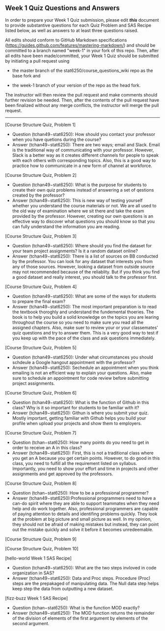 ## Week 1 Quiz Questions and Answers

In order to prepare your Week 1 Quiz submission, please edit ***this*** document to provide substantive questions for each Quiz Problem and SAS Recipe listed below, as well as answers to at least three questions raised.

All edits should conform to GitHub Markdown specifications (https://guides.github.com/features/mastering-markdown/) and should be committed to a branch named "week-1" in your fork of this repo. Then, after all edits have been made/committed, your Week 1 Quiz should be submitted by initiating a pull request using

- the master branch of the stat6250/course_questions_wiki repo as the base fork and

- the week-1 branch of your version of the repo as the head fork.

The instructor will then review the pull request and make comments should further revision be needed. Then, after the contents of the pull request have been finalized without any merge conflicts, the instructor will merge the pull request.



********************************************************************************



[Course Structure Quiz, Problem 1]
- Question (tchan49−stat6250): How should you contact your professor when you have quetions during the course? 
- Answer (tchan49−stat6250): There are two ways; email and Slack. Email is the traditional way of communicating with your professor. However, Slack is a better way as it creates different channels for people to speak with each others with corresponding topics. Also, this is a good way to practice how to communicate in a new form of channel at workforce. 

[Course Structure Quiz, Problem 2]
- Question (tchan49−stat6250): What is the purpose for students to create their own quiz problems instead of answering a set of qestions created by the professor?
- Answer (tchan49−stat6250): This is new way of testing yourself whether you understand the course materials or not. We are all used to the old way of examination where we sit there and take the exam provided by the professor. However, creating our own questions is an effective way to discover what questions you should know so that you can fully understand the information you are reading. 

[Course Structure Quiz, Problem 3]
- Question (tchan49−stat6250): Where should you find the dataset for your team project assignments? Is it a random dataset online? 
- Answer (tchan49−stat6250): There is a list of sources on BB conducted by the professor. You can look for any dataset that interests you from any of those sources. However, looking a dataset from outside source may not recommended because of the reliablity. But if you think you find a good dataset and really interest, you should talk to the professor first. 

[Course Structure Quiz, Problem 4]
- Question (tchan49−stat6250): What are some of the ways for students to prepare the final exam?
- Answer (tchan49−stat6250): The most important preparation is to read the textbook thoroghly and understand the fundemental thoeries. The book is to help you build a solid knowledge on the topics you are learing throughout the course so you need to make sure you read all the assigned chapters. Also, make suer to review your or your classemates' quiz questions and try to answer them. This is a very good way to test if you keep up with the pace of the class and ask questions immediately. 

[Course Structure Quiz, Problem 5]
- Question (tchan49−stat6250): Under what circumstances you should schdeule a Google hangout appointment with the professor?
- Answer (tchan49−stat6250): Sechedule an appointment when you think emailing is not an efficient way to explain your questions. Also, make sure to schedule an appointment for code review before submitting project assignments. 

[Course Structure Quiz, Problem 6]
- Question (tchan49−stat6250): What is the function of Github in this class? Why is it so important for students to be familiar with it? 
- Answer (tchan49−stat6250): Githun is where you submit your quiz. Mostly important, getting familiar with Github helps you build your profile when upload your projects and show them to employers. 

[Course Structure Quiz, Problem 7]
- Question (tchan−stat6250): How many points do you need to get in order to receive an A in this class? 
- Answer (tchan49−stat6250): First, this is not a traditional class where you get an A because you get certain points. However, to do good in this class, you need to fulfill all the requirement listed on syllabus. Importantly, you need to show your effort and time in projects and other assignments and get approved by the professors. 

[Course Structure Quiz, Problem 8]
- Question (tchan−stat6250): How to be a professional programmer?
- Answer (tchan49−stat6250):Professional programmers need to have a can-do spirit where they are able to support teammates when they need help and do work together. Also, professional programmers are capable of paying attention to details and identifing problems quickly. They look at the problem at big picture and small picture as well. In my opinion, they should not be afraid of making mistakes but instead, they can point out the mistake quickly and solve it before it becomes unredeemable.

[Course Structure Quiz, Problem 9]



[Course Structure Quiz, Problem 10]



[hello-world Week 1 SAS Recipe]
- Question (tchan49−stat6250): What are the two steps invloved in code organization in SAS?
- Answer (tchan49−stat6250): Data and Proc steps. Procedure  (Proc) steps are the prepakaged of manipulating data. The Null data step helps keep step the data from outputting a new dataset. 

[fizz-buzz Week 1 SAS Recipe]
- Question (tchan−stat6250): What is the function MOD exactly? 
- Answer (tchan49−stat6250): The MOD function returns the remainder of the division of elements of the first argument by elements of the second argument.
